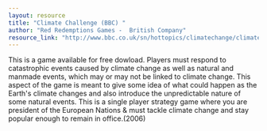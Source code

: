 ```yaml
---
layout: resource
title: "Climate Challenge (BBC) "
author: "Red Redemptions Games -  British Company"
resource_link: "http://www.bbc.co.uk/sn/hottopics/climatechange/climate_challenge/"
---
```


This is a game available for free dowload.  Players must respond to catastrophic events caused by climate change as well as natural and manmade events, which may or may not be linked to climate change. This aspect of the game is meant to give some idea of what could happen as the Earth's climate changes and also introduce the unpredictable nature of some natural events.  This is a single player strategy game  where you are president of the European Nations & must tackle climate change and stay popular enough to remain in office.(2006)
